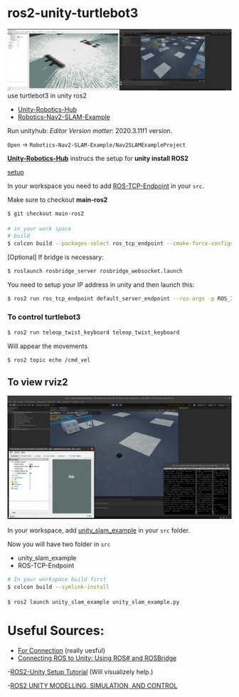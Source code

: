 # ros2-unity-turtlebot3
<img src="image/a2.png">
use turtlebot3 in unity ros2

- [Unity-Robotics-Hub](https://github.com/Unity-Technologies/Unity-Robotics-Hub/tree/main)
- [Robotics-Nav2-SLAM-Example](https://github.com/Unity-Technologies/Robotics-Nav2-SLAM-Example)

Run unityhub: 
*Editor Version matter*: 2020.3.11f1 version.

`Open` -> `Robotics-Nav2-SLAM-Example/Nav2SLAMExampleProject`

**[Unity-Robotics-Hub](https://github.com/Unity-Technologies/Unity-Robotics-Hub/tree/main)** instrucs the setup for **unity install ROS2**

[setup](https://github.com/Unity-Technologies/Unity-Robotics-Hub/blob/main/tutorials/ros_unity_integration/setup.md)

In your workspace you need to add [ROS-TCP-Endpoint](https://github.com/Unity-Technologies/ROS-TCP-Endpoint) in your `src`.

Make sure to checkout **main-ros2**
```bash
$ git checkout main-ros2

# in your work space
# build
$ colcon build --packages-select ros_tcp_endpoint --cmake-force-configure --cmake-clean-cache
```

[Optional] If bridge is necessary:
```bash
$ roslaunch rosbridge_server rosbridge_websocket.launch 
```

You need to setup your IP address in unity and then launch this:
```bash
$ ros2 run ros_tcp_endpoint default_server_endpoint --ros-args -p ROS_IP:=127.0.0.1 -p ROS_TCP_PORT:=10000
```

### To control turtlebot3
```bash
$ ros2 run teleop_twist_keyboard teleop_twist_keyboard
```


Will appear the movements
```bash
$ ros2 topic echo /cmd_vel
```


## To view rviz2
<img src="image/a1.png">

In your workspace, add [unity_slam_example](https://github.com/Unity-Technologies/Robotics-Nav2-SLAM-Example/tree/main/ros2_docker/colcon_ws/src/unity_slam_example) in your `src` folder.

Now you will have two folder in `src`
- unity_slam_example
- ROS-TCP-Endpoint

```bash
# In your workspace build first
$ colcon build --symlink-install

$ ros2 launch unity_slam_example unity_slam_example.py
```


# Useful Sources:
- [For Connection](https://www.youtube.com/watch?v=pdMxLxolQuo&ab_channel=hrithikverma) (really uesful)
- [Connecting ROS to Unity: Using ROS# and ROSBridge](https://www.youtube.com/watch?v=OZiAJuWh6w8&ab_channel=TheRealFran)

-[ROS2-Unity Setup Tutorial](https://www.youtube.com/watch?v=1F9AemL27Ek&ab_channel=SORASITTATITAISAKUL) (Will visualizely help.)

-[ROS2 UNITY MODELLING, SIMULATION, AND CONTROL](https://www.youtube.com/watch?v=5BiC0bxL_jg&ab_channel=TampereUniversityRobotics)
